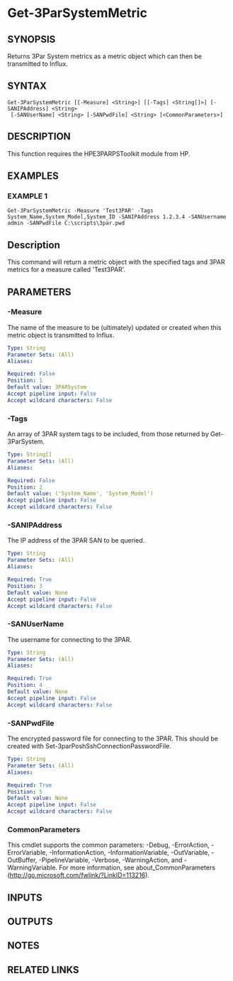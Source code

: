 # Get-3ParSystemMetric

## SYNOPSIS
Returns 3Par System metrics as a metric object which can then be transmitted to Influx.

## SYNTAX

```
Get-3ParSystemMetric [[-Measure] <String>] [[-Tags] <String[]>] [-SANIPAddress] <String>
 [-SANUserName] <String> [-SANPwdFile] <String> [<CommonParameters>]
```

## DESCRIPTION
This function requires the HPE3PARPSToolkit module from HP.

## EXAMPLES

### EXAMPLE 1
```
Get-3ParSystemMetric -Measure 'Test3PAR' -Tags System_Name,System_Model,System_ID -SANIPAddress 1.2.3.4 -SANUsername admin -SANPwdFile C:\scripts\3par.pwd
```

Description
-----------
This command will return a metric object with the specified tags and 3PAR metrics for a measure called 'Test3PAR'.

## PARAMETERS

### -Measure
The name of the measure to be (ultimately) updated or created when this metric object is transmitted to Influx.

```yaml
Type: String
Parameter Sets: (All)
Aliases:

Required: False
Position: 1
Default value: 3PARSystem
Accept pipeline input: False
Accept wildcard characters: False
```

### -Tags
An array of 3PAR system tags to be included, from those returned by Get-3ParSystem.

```yaml
Type: String[]
Parameter Sets: (All)
Aliases:

Required: False
Position: 2
Default value: ('System_Name', 'System_Model')
Accept pipeline input: False
Accept wildcard characters: False
```

### -SANIPAddress
The IP address of the 3PAR SAN to be queried.

```yaml
Type: String
Parameter Sets: (All)
Aliases:

Required: True
Position: 3
Default value: None
Accept pipeline input: False
Accept wildcard characters: False
```

### -SANUserName
The username for connecting to the 3PAR.

```yaml
Type: String
Parameter Sets: (All)
Aliases:

Required: True
Position: 4
Default value: None
Accept pipeline input: False
Accept wildcard characters: False
```

### -SANPwdFile
The encrypted password file for connecting to the 3PAR.
This should be created with Set-3parPoshSshConnectionPasswordFile.

```yaml
Type: String
Parameter Sets: (All)
Aliases:

Required: True
Position: 5
Default value: None
Accept pipeline input: False
Accept wildcard characters: False
```

### CommonParameters
This cmdlet supports the common parameters: -Debug, -ErrorAction, -ErrorVariable, -InformationAction, -InformationVariable, -OutVariable, -OutBuffer, -PipelineVariable, -Verbose, -WarningAction, and -WarningVariable.
For more information, see about_CommonParameters (http://go.microsoft.com/fwlink/?LinkID=113216).

## INPUTS

## OUTPUTS

## NOTES

## RELATED LINKS
